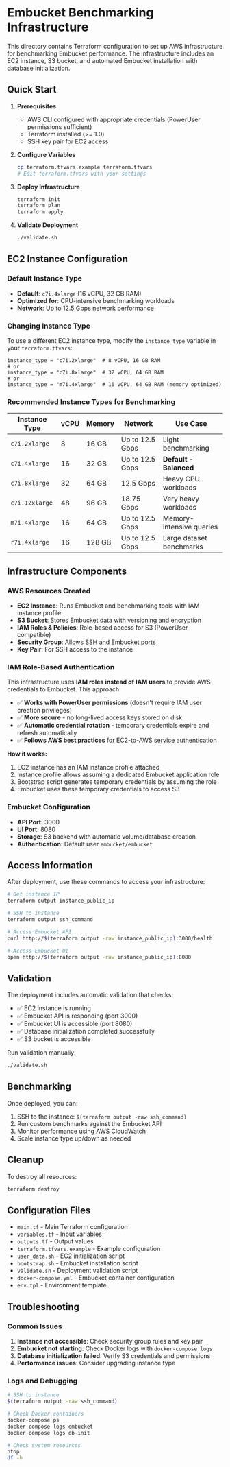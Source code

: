 # Embucket Benchmarking Infrastructure

This directory contains Terraform configuration to set up AWS infrastructure for benchmarking Embucket performance. The infrastructure includes an EC2 instance, S3 bucket, and automated Embucket installation with database initialization.

## Quick Start

1. **Prerequisites**
   - AWS CLI configured with appropriate credentials (PowerUser permissions sufficient)
   - Terraform installed (>= 1.0)
   - SSH key pair for EC2 access

2. **Configure Variables**
   ```bash
   cp terraform.tfvars.example terraform.tfvars
   # Edit terraform.tfvars with your settings
   ```

3. **Deploy Infrastructure**
   ```bash
   terraform init
   terraform plan
   terraform apply
   ```

4. **Validate Deployment**
   ```bash
   ./validate.sh
   ```

## EC2 Instance Configuration

### Default Instance Type
- **Default**: `c7i.4xlarge` (16 vCPU, 32 GB RAM)
- **Optimized for**: CPU-intensive benchmarking workloads
- **Network**: Up to 12.5 Gbps network performance

### Changing Instance Type

To use a different EC2 instance type, modify the `instance_type` variable in your `terraform.tfvars`:

```hcl
instance_type = "c7i.2xlarge"  # 8 vCPU, 16 GB RAM
# or
instance_type = "c7i.8xlarge"  # 32 vCPU, 64 GB RAM
# or
instance_type = "m7i.4xlarge"  # 16 vCPU, 64 GB RAM (memory optimized)
```

### Recommended Instance Types for Benchmarking

| Instance Type | vCPU | Memory | Network | Use Case |
|---------------|------|--------|---------|----------|
| `c7i.2xlarge` | 8    | 16 GB  | Up to 12.5 Gbps | Light benchmarking |
| `c7i.4xlarge` | 16   | 32 GB  | Up to 12.5 Gbps | **Default - Balanced** |
| `c7i.8xlarge` | 32   | 64 GB  | 12.5 Gbps | Heavy CPU workloads |
| `c7i.12xlarge`| 48   | 96 GB  | 18.75 Gbps | Very heavy workloads |
| `m7i.4xlarge` | 16   | 64 GB  | Up to 12.5 Gbps | Memory-intensive queries |
| `r7i.4xlarge` | 16   | 128 GB | Up to 12.5 Gbps | Large dataset benchmarks |

## Infrastructure Components

### AWS Resources Created
- **EC2 Instance**: Runs Embucket and benchmarking tools with IAM instance profile
- **S3 Bucket**: Stores Embucket data with versioning and encryption
- **IAM Roles & Policies**: Role-based access for S3 (PowerUser compatible)
- **Security Group**: Allows SSH and Embucket ports
- **Key Pair**: For SSH access to the instance

### IAM Role-Based Authentication

This infrastructure uses **IAM roles instead of IAM users** to provide AWS credentials to Embucket. This approach:

- ✅ **Works with PowerUser permissions** (doesn't require IAM user creation privileges)
- ✅ **More secure** - no long-lived access keys stored on disk
- ✅ **Automatic credential rotation** - temporary credentials expire and refresh automatically
- ✅ **Follows AWS best practices** for EC2-to-AWS service authentication

**How it works:**
1. EC2 instance has an IAM instance profile attached
2. Instance profile allows assuming a dedicated Embucket application role
3. Bootstrap script generates temporary credentials by assuming the role
4. Embucket uses these temporary credentials to access S3

### Embucket Configuration
- **API Port**: 3000
- **UI Port**: 8080
- **Storage**: S3 backend with automatic volume/database creation
- **Authentication**: Default user `embucket/embucket`

## Access Information

After deployment, use these commands to access your infrastructure:

```bash
# Get instance IP
terraform output instance_public_ip

# SSH to instance
terraform output ssh_command

# Access Embucket API
curl http://$(terraform output -raw instance_public_ip):3000/health

# Access Embucket UI
open http://$(terraform output -raw instance_public_ip):8080
```

## Validation

The deployment includes automatic validation that checks:
- ✅ EC2 instance is running
- ✅ Embucket API is responding (port 3000)
- ✅ Embucket UI is accessible (port 8080)
- ✅ Database initialization completed successfully
- ✅ S3 bucket is accessible

Run validation manually:
```bash
./validate.sh
```

## Benchmarking

Once deployed, you can:
1. SSH to the instance: `$(terraform output -raw ssh_command)`
2. Run custom benchmarks against the Embucket API
3. Monitor performance using AWS CloudWatch
4. Scale instance type up/down as needed

## Cleanup

To destroy all resources:
```bash
terraform destroy
```

## Configuration Files

- `main.tf` - Main Terraform configuration
- `variables.tf` - Input variables
- `outputs.tf` - Output values
- `terraform.tfvars.example` - Example configuration
- `user_data.sh` - EC2 initialization script
- `bootstrap.sh` - Embucket installation script
- `validate.sh` - Deployment validation script
- `docker-compose.yml` - Embucket container configuration
- `env.tpl` - Environment template

## Troubleshooting

### Common Issues

1. **Instance not accessible**: Check security group rules and key pair
2. **Embucket not starting**: Check Docker logs with `docker-compose logs`
3. **Database initialization failed**: Verify S3 credentials and permissions
4. **Performance issues**: Consider upgrading instance type

### Logs and Debugging

```bash
# SSH to instance
$(terraform output -raw ssh_command)

# Check Docker containers
docker-compose ps
docker-compose logs embucket
docker-compose logs db-init

# Check system resources
htop
df -h
```

